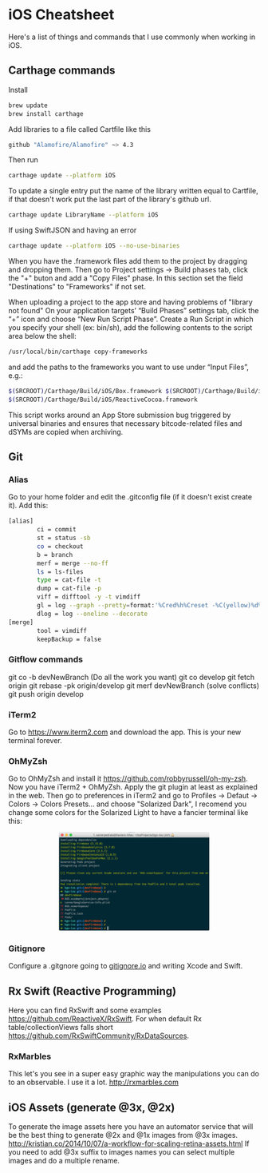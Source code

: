 # iOS Cheatsheet
Here's a list of things and commands that I use commonly when working in iOS.

## Carthage commands
Install
```sh
brew update
brew install carthage
```
Add libraries to a file called Cartfile like this
```sh
github "Alamofire/Alamofire" ~> 4.3
```
Then run
```sh
carthage update --platform iOS
```
To update a single entry put the name of the library written equal to Cartfile, if that doesn't work put the last part of the library's github url.
```sh
carthage update LibraryName --platform iOS
```
If using SwiftJSON and having an error
```sh
carthage update --platform iOS --no-use-binaries
```
When you have the .framework files add them to the project by dragging and dropping them. Then go to Project settings -> Build phases tab, click the "+" buton and add a "Copy Files" phase. In this section set the field "Destinations" to "Frameworks" if not set.

When uploading a project to the app store and having problems of "library not found"
On your application targets’ “Build Phases” settings tab, click the “+” icon and choose “New Run Script Phase”. Create a Run Script in which you specify your shell (ex: bin/sh), add the following contents to the script area below the shell:
```sh
/usr/local/bin/carthage copy-frameworks
```
and add the paths to the frameworks you want to use under “Input Files”, e.g.:
```sh
$(SRCROOT)/Carthage/Build/iOS/Box.framework $(SRCROOT)/Carthage/Build/iOS/Result.framework
$(SRCROOT)/Carthage/Build/iOS/ReactiveCocoa.framework
```
This script works around an App Store submission bug triggered by universal binaries and ensures that necessary bitcode-related files and dSYMs are copied when archiving.

## Git

### Alias
Go to your home folder and edit the .gitconfig file (if it doesn't exist create it). Add this:
```sh
[alias]
        ci = commit
        st = status -sb
        co = checkout
        b = branch
        merf = merge --no-ff
        ls = ls-files
        type = cat-file -t
        dump = cat-file -p
        viff = difftool -y -t vimdiff
        gl = log --graph --pretty=format:'%Cred%h%Creset -%C(yellow)%d%Creset %s %Cgreen(%cr) %C(bold blue)<%an>%Creset' --abbrev-comm$
        dlog = log --oneline --decorate
[merge]
        tool = vimdiff
        keepBackup = false
```
### Gitflow commands
git co -b devNewBranch
(Do all the work you want)
git co develop
git fetch origin
git rebase -pk origin/develop
git merf devNewBranch
(solve conflicts)
git push origin develop
### iTerm2
Go to https://www.iterm2.com and download the app. This is your new terminal forever.
### OhMyZsh
Go to OhMyZsh and install it https://github.com/robbyrussell/oh-my-zsh. Now you have iTerm2 + OhMyZsh. Apply the git plugin at least as explained in the web. Then go to preferences in iTerm2 and go to Profiles -> Defaut -> Colors -> Colors Presets... and choose "Solarized Dark", I recomend you change some colors for the Solarized Light to have a fancier terminal like this:

<p align="center">
<img src="https://raw.githubusercontent.com/xavipedrals/iosCheatSheet/master/Screen%20Shot%202017-04-07%20at%2013.18.04.png" width="60%" margin="auto">
</p>

### Gitignore
Configure a .gitgnore going to [gitignore.io](https://www.gitignore.io) and writing Xcode and Swift.

## Rx Swift (Reactive Programming)
Here you can find RxSwift and some examples https://github.com/ReactiveX/RxSwift.
For when default Rx table/collectionViews falls short https://github.com/RxSwiftCommunity/RxDataSources.
### RxMarbles
This let's you see in a super easy graphic way the manipulations you can do to an observable. I use it a lot.
http://rxmarbles.com

## iOS Assets (generate @3x, @2x)
To generate the image assets here you have an automator service that will be the best thing to generate @2x and @1x images from @3x images. 
http://kristian.co/2014/10/07/a-workflow-for-scaling-retina-assets.html
If you need to add @3x suffix to images names you can select multiple images and do a multiple rename.

